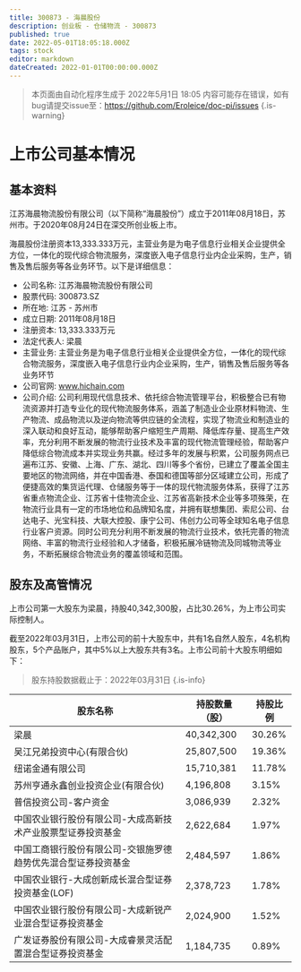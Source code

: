 ```yaml
---
title: 300873 - 海晨股份
description: 创业板 - 仓储物流 - 300873
published: true
date: 2022-05-01T18:05:18.000Z
tags: stock
editor: markdown
dateCreated: 2022-01-01T00:00:00.000Z
---
```


> 本页面由自动化程序生成于 2022年5月1日 18:05
> 内容可能存在错误，如有bug请提交issue至：https://github.com/Eroleice/doc-pi/issues
{.is-warning}

# 上市公司基本情况

## 基本资料

江苏海晨物流股份有限公司（以下简称“海晨股份”）成立于2011年08月18日，苏州市。于2020年08月24日在深交所创业板上市。

海晨股份注册资本13,333.333万元，主营业务是为电子信息行业相关企业提供全方位，一体化的现代综合物流服务，深度嵌入电子信息行业内企业采购，生产，销售及售后服务等各业务环节。以下是详细信息：

- 公司名称: 江苏海晨物流股份有限公司
- 股票代码: 300873.SZ
- 所在地: 江苏 - 苏州市
- 成立日期: 2011年08月18日
- 注册资本: 13,333.333万元
- 法定代表人: 梁晨
- 主营业务: 主营业务是为电子信息行业相关企业提供全方位，一体化的现代综合物流服务，深度嵌入电子信息行业内企业采购，生产，销售及售后服务等各业务环节
- 公司官网: www.hichain.com
- 公司介绍: 公司利用现代信息技术、依托综合物流管理平台，积极整合已有物流资源并打造专业化的现代物流服务体系，涵盖了制造业企业原材料物流、生产物流、成品物流以及逆向物流等供应链的全流程，实现了物流业和制造业的深入联动和良好互动，能够帮助客户缩短生产周期、降低库存量、提高生产效率，充分利用不断发展的物流行业技术及丰富的现代物流管理经验，帮助客户降低综合物流成本并实现业务共赢。经过多年的发展与积累，公司服务网点已遍布江苏、安徽、上海、广东、湖北、四川等多个省份，已建立了覆盖全国主要地区的物流网络，并在中国香港、泰国和德国等部分区域建立公司，形成了便捷高效的集货运代理、仓储服务等于一体的现代物流服务体系，获得了江苏省重点物流企业、江苏省十佳物流企业、江苏省高新技术企业等多项殊荣，在物流行业具有一定的市场地位和品牌知名度，并拥有联想集团、索尼公司、台达电子、光宝科技、大联大控股、康宁公司、伟创力公司等全球知名电子信息行业客户资源。同时公司充分利用不断发展的物流行业技术，依托完善的物流网络、丰富的物流行业经验和人才储备，积极拓展冷链物流及同城物流等业务，不断拓展综合物流业务的覆盖领域和范围。


## 股东及高管情况

上市公司第一大股东为梁晨，持股40,342,300股，占比30.26%，为上市公司实际控制人。

截至2022年03月31日，上市公司的前十大股东中，共有1名自然人股东，4名机构股东，5个产品账户，其中5%以上大股东共有3名。上市公司前十大股东明细如下：

> 股东持股数据截止于：2022年03月31日
{.is-info}

| 股东名称 | 持股数量（股） | 持股比例 |
| --- | --- | --- |
| 梁晨 | 40,342,300 | 30.26% |
| 吴江兄弟投资中心(有限合伙) | 25,807,500 | 19.36% |
| 纽诺金通有限公司 | 15,710,381 | 11.78% |
| 苏州亨通永鑫创业投资企业(有限合伙) | 4,196,808 | 3.15% |
| 普信投资公司-客户资金 | 3,086,939 | 2.32% |
| 中国农业银行股份有限公司-大成高新技术产业股票型证券投资基金 | 2,622,684 | 1.97% |
| 中国工商银行股份有限公司-交银施罗德趋势优先混合型证券投资基金 | 2,484,597 | 1.86% |
| 中国农业银行-大成创新成长混合型证券投资基金(LOF) | 2,378,723 | 1.78% |
| 中国农业银行股份有限公司-大成新锐产业混合型证券投资基金 | 2,024,900 | 1.52% |
| 广发证券股份有限公司-大成睿景灵活配置混合型证券投资基金 | 1,184,735 | 0.89% |




